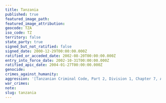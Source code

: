 ```yaml
---
title: Tanzania
published: true
featured_image_path:
featured_image_attribution:
geocode: TZA
iso_code: TZ
territory: false
state_party: true
signed_but_not_ratified: false
signed_date: 2000-12-29T00:00:00.000Z
ratified_or_acceded_date: 2002-08-20T00:00:00.000Z
entry_into_force_date: 2002-10-31T00:00:00.000Z
ratified_apic_date: 2004-01-27T00:00:00.000Z
genocide:
crimes_against_humanity:
aggression: '[Tanzanian Criminal Code, Part 2, Division 1, Chapter 7, Article 43](https://iccdb.hrlc.net/data/doc/393/keyword/1/)'
war_crimes:
note:
slug: tanzania
---
```



